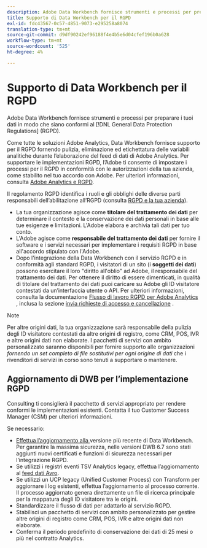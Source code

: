 ```yaml
---
description: Adobe Data Workbench fornisce strumenti e processi per preparare i tuoi dati in modo che siano conformi alle normative generali sulla protezione dei dati (RGPD).
title: Supporto di Data Workbench per il RGPD
exl-id: fdc43567-0c57-4851-9073-e295258a8074
translation-type: tm+mt
source-git-commit: d9df90242ef96188f4e4b5e6d04cfef196b0a628
workflow-type: tm+mt
source-wordcount: '525'
ht-degree: 4%

---
```


# Supporto di Data Workbench per il RGPD

Adobe Data Workbench fornisce strumenti e processi per preparare i tuoi dati in modo che siano conformi al [!DNL General Data Protection Regulations] (RGPD).

Come tutte le soluzioni Adobe Analytics, Data Workbench fornisce supporto per il RGPD fornendo pulizia, eliminazione ed etichettatura delle variabili analitiche durante l’elaborazione del feed di dati di Adobe Analytics. Per supportare le implementazioni RGPD, l’Adobe ti consente di impostare i processi per il RGPD in conformità con le autorizzazioni della tua azienda, come stabilito nel tuo accordo con Adobe. Per ulteriori informazioni, consulta [Adobe Analytics e RGPD](https://docs.adobe.com/content/help/en/analytics/admin/data-governance/an-gdpr-overview.html).

Il regolamento RGPD identifica i ruoli e gli obblighi delle diverse parti responsabili dell’abilitazione all’RGPD (consulta [RGPD e la tua azienda](https://www.adobe.com/it/privacy/general-data-protection-regulation.html)).

* La tua organizzazione agisce come **titolare del trattamento dei dati** per determinare il contesto e la conservazione dei dati personali in base alle tue esigenze e limitazioni. L&#39;Adobe elabora e archivia tali dati per tuo conto.
* L&#39;Adobe agisce come **responsabile del trattamento dei dati** per fornire il software e i servizi necessari per implementare i requisiti RGPD in base all&#39;accordo stipulato con l&#39;Adobe.
* Dopo l&#39;integrazione della Data Workbench con il servizio RGPD e in conformità agli standard RGPD, i visitatori di un sito (i **soggetti dei dati**) possono esercitare il loro &quot;diritto all&#39;oblio&quot; ad Adobe, il responsabile del trattamento dei dati. Per ottenere il diritto di essere dimenticati, in qualità di titolare del trattamento dei dati puoi caricare su Adobe gli ID visitatore contestati da un’interfaccia utente o API. Per ulteriori informazioni, consulta la documentazione [Flusso di lavoro RGPD per Adobe Analytics](https://docs.adobe.com/help/en/analytics/admin/data-governance/an-gdpr-workflow.html) , inclusa la sezione [invia richieste di accesso e cancellazione](https://docs.adobe.com/content/help/en/analytics/admin/data-governance/gdpr-submit-access-delete.html) .

>[!NOTE]
>
>Per altre origini dati, la tua organizzazione sarà responsabile della pulizia degli ID visitatore contestati da altre origini di registro, come CRM, POS, IVR e altre origini dati non elaborate. I pacchetti di servizi con ambito personalizzato saranno disponibili per fornire supporto alle organizzazioni _fornendo un set completo di file sostitutivi per ogni origine di dati_ che i rivenditori di servizi in corso sono tenuti a supportare o mantenere.

## Aggiornamento di DWB per l’implementazione RGPD

Consulting ti consiglierà il pacchetto di servizi appropriato per rendere conformi le implementazioni esistenti. Contatta il tuo Customer Success Manager (CSM) per ulteriori informazioni.

Se necessario:

* [Effettua l’aggiornamento alla ](https://docs.adobe.com/content/help/it-IT/data-workbench/using/release-notes/release-notes.html) versione più recente di Data Workbench. Per garantire la massima sicurezza, nelle versioni DWB 6.7 sono stati aggiunti nuovi certificati e funzioni di sicurezza necessari per l’integrazione RGPD.
* Se utilizzi i registri eventi TSV Analytics legacy, effettua l’aggiornamento al [feed dati Avro](https://docs.adobe.com/content/help/en/data-workbench/using/dataset/log-proc-config-file/c-log-sources.html#section-9a824b4c3d5549e7952a7111232035b2).
* Se utilizzi un UCP legacy (Unified Customer Process) con Transform per aggiornare i log esistenti, effettua l’aggiornamento al processo corrente. Il processo aggiornato genera direttamente un file di ricerca principale per la mappatura degli ID visitatore tra le origini.
* Standardizzare il flusso di dati per adattarlo al servizio RGPD.
* Stabilisci un pacchetto di servizi con ambito personalizzato per gestire altre origini di registro come CRM, POS, IVR e altre origini dati non elaborate.
* Conferma il periodo predefinito di conservazione dei dati di 25 mesi o più nel contratto Analytics.

